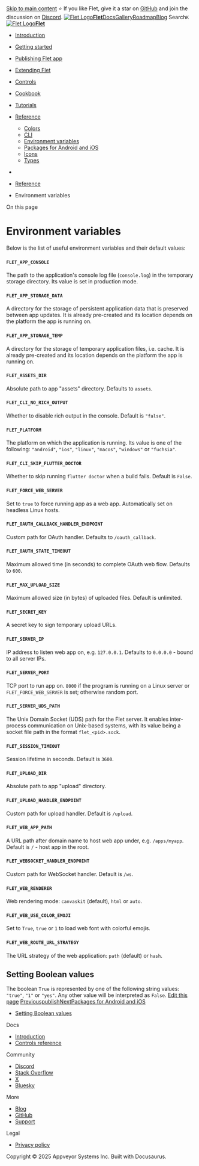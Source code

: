 [Skip to main content](https://flet.dev/docs/reference/environment-variables/#__docusaurus_skipToContent_fallback)
⭐️ If you like Flet, give it a star on [GitHub](https://github.com/flet-dev/flet) and join the discussion on [Discord](https://discord.gg/dzWXP8SHG8).
[![Flet Logo](https://flet.dev/img/logo.svg)**Flet**](https://flet.dev/)[Docs](https://flet.dev/docs/)[Gallery](https://flet.dev/gallery)[Roadmap](https://flet.dev/roadmap)[Blog](https://flet.dev/blog)
[](https://github.com/flet-dev/flet)
Search`K`
[![Flet Logo](https://flet.dev/img/logo.svg)**Flet**](https://flet.dev/)
  * [Introduction](https://flet.dev/docs/)
  * [Getting started](https://flet.dev/docs/getting-started/)
  * [Publishing Flet app](https://flet.dev/docs/publish)
  * [Extending Flet](https://flet.dev/docs/reference/environment-variables/)
  * [Controls](https://flet.dev/docs/controls)
  * [Cookbook](https://flet.dev/docs/reference/environment-variables/)
  * [Tutorials](https://flet.dev/docs/tutorials)
  * [Reference](https://flet.dev/docs/reference)
    * [Colors](https://flet.dev/docs/reference/colors)
    * [CLI](https://flet.dev/docs/reference/cli/)
    * [Environment variables](https://flet.dev/docs/reference/environment-variables)
    * [Packages for Android and iOS](https://flet.dev/docs/reference/binary-packages-android-ios)
    * [Icons](https://flet.dev/docs/reference/icons)
    * [Types](https://flet.dev/docs/types)


  * [](https://flet.dev/)
  * [Reference](https://flet.dev/docs/reference)
  * Environment variables


On this page
# Environment variables
Below is the list of useful environment variables and their default values:
#### `FLET_APP_CONSOLE`[​](https://flet.dev/docs/reference/environment-variables/#flet_app_console "Direct link to flet_app_console")
The path to the application's console log file (`console.log`) in the temporary storage directory.
Its value is set in production mode.
#### `FLET_APP_STORAGE_DATA`[​](https://flet.dev/docs/reference/environment-variables/#flet_app_storage_data "Direct link to flet_app_storage_data")
A directory for the storage of persistent application data that is preserved between app updates. It is already pre-created and its location depends on the platform the app is running on.
#### `FLET_APP_STORAGE_TEMP`[​](https://flet.dev/docs/reference/environment-variables/#flet_app_storage_temp "Direct link to flet_app_storage_temp")
A directory for the storage of temporary application files, i.e. cache. It is already pre-created and its location depends on the platform the app is running on.
#### `FLET_ASSETS_DIR`[​](https://flet.dev/docs/reference/environment-variables/#flet_assets_dir "Direct link to flet_assets_dir")
Absolute path to app "assets" directory.
Defaults to `assets`.
#### `FLET_CLI_NO_RICH_OUTPUT`[​](https://flet.dev/docs/reference/environment-variables/#flet_cli_no_rich_output "Direct link to flet_cli_no_rich_output")
Whether to disable rich output in the console.
Default is `"false"`.
#### `FLET_PLATFORM`[​](https://flet.dev/docs/reference/environment-variables/#flet_platform "Direct link to flet_platform")
The platform on which the application is running. Its value is one of the following: `"android"`, `"ios"`, `"linux"`, `"macos"`, `"windows"` or `"fuchsia"`.
#### `FLET_CLI_SKIP_FLUTTER_DOCTOR`[​](https://flet.dev/docs/reference/environment-variables/#flet_cli_skip_flutter_doctor "Direct link to flet_cli_skip_flutter_doctor")
Whether to skip running `flutter doctor` when a build fails.
Default is `False`.
#### `FLET_FORCE_WEB_SERVER`[​](https://flet.dev/docs/reference/environment-variables/#flet_force_web_server "Direct link to flet_force_web_server")
Set to `true` to force running app as a web app. Automatically set on headless Linux hosts.
#### `FLET_OAUTH_CALLBACK_HANDLER_ENDPOINT`[​](https://flet.dev/docs/reference/environment-variables/#flet_oauth_callback_handler_endpoint "Direct link to flet_oauth_callback_handler_endpoint")
Custom path for OAuth handler.
Defaults to `/oauth_callback`.
#### `FLET_OAUTH_STATE_TIMEOUT`[​](https://flet.dev/docs/reference/environment-variables/#flet_oauth_state_timeout "Direct link to flet_oauth_state_timeout")
Maximum allowed time (in seconds) to complete OAuth web flow.
Defaults to `600`.
#### `FLET_MAX_UPLOAD_SIZE`[​](https://flet.dev/docs/reference/environment-variables/#flet_max_upload_size "Direct link to flet_max_upload_size")
Maximum allowed size (in bytes) of uploaded files.
Default is unlimited.
#### `FLET_SECRET_KEY`[​](https://flet.dev/docs/reference/environment-variables/#flet_secret_key "Direct link to flet_secret_key")
A secret key to sign temporary upload URLs.
#### `FLET_SERVER_IP`[​](https://flet.dev/docs/reference/environment-variables/#flet_server_ip "Direct link to flet_server_ip")
IP address to listen web app on, e.g. `127.0.0.1`.
Defaults to `0.0.0.0` - bound to all server IPs.
#### `FLET_SERVER_PORT`[​](https://flet.dev/docs/reference/environment-variables/#flet_server_port "Direct link to flet_server_port")
TCP port to run app on. `8000` if the program is running on a Linux server or `FLET_FORCE_WEB_SERVER` is set; otherwise random port.
#### `FLET_SERVER_UDS_PATH`[​](https://flet.dev/docs/reference/environment-variables/#flet_server_uds_path "Direct link to flet_server_uds_path")
The Unix Domain Socket (UDS) path for the Flet server. It enables inter-process communication on Unix-based systems, with its value being a socket file path in the format `flet_<pid>.sock`.
#### `FLET_SESSION_TIMEOUT`[​](https://flet.dev/docs/reference/environment-variables/#flet_session_timeout "Direct link to flet_session_timeout")
Session lifetime in seconds. Default is `3600`.
#### `FLET_UPLOAD_DIR`[​](https://flet.dev/docs/reference/environment-variables/#flet_upload_dir "Direct link to flet_upload_dir")
Absolute path to app "upload" directory.
#### `FLET_UPLOAD_HANDLER_ENDPOINT`[​](https://flet.dev/docs/reference/environment-variables/#flet_upload_handler_endpoint "Direct link to flet_upload_handler_endpoint")
Custom path for upload handler. Default is `/upload`.
#### `FLET_WEB_APP_PATH`[​](https://flet.dev/docs/reference/environment-variables/#flet_web_app_path "Direct link to flet_web_app_path")
A URL path after domain name to host web app under, e.g. `/apps/myapp`. Default is `/` - host app in the root.
#### `FLET_WEBSOCKET_HANDLER_ENDPOINT`[​](https://flet.dev/docs/reference/environment-variables/#flet_websocket_handler_endpoint "Direct link to flet_websocket_handler_endpoint")
Custom path for WebSocket handler. Default is `/ws`.
#### `FLET_WEB_RENDERER`[​](https://flet.dev/docs/reference/environment-variables/#flet_web_renderer "Direct link to flet_web_renderer")
Web rendering mode: `canvaskit` (default), `html` or `auto`.
#### `FLET_WEB_USE_COLOR_EMOJI`[​](https://flet.dev/docs/reference/environment-variables/#flet_web_use_color_emoji "Direct link to flet_web_use_color_emoji")
Set to `True`, `true` or `1` to load web font with colorful emojis.
#### `FLET_WEB_ROUTE_URL_STRATEGY`[​](https://flet.dev/docs/reference/environment-variables/#flet_web_route_url_strategy "Direct link to flet_web_route_url_strategy")
The URL strategy of the web application: `path` (default) or `hash`.
## Setting Boolean values[​](https://flet.dev/docs/reference/environment-variables/#setting-boolean-values "Direct link to Setting Boolean values")
The boolean `True` is represented by one of the following string values: `"true"`, `"1"` or `"yes"`. Any other value will be interpreted as `False`.
[Edit this page](https://github.com/flet-dev/website/edit/main/docs/reference/environment-variables.md)
[Previouspublish](https://flet.dev/docs/reference/cli/publish)[NextPackages for Android and iOS](https://flet.dev/docs/reference/binary-packages-android-ios)
  * [Setting Boolean values](https://flet.dev/docs/reference/environment-variables/#setting-boolean-values)


Docs
  * [Introduction](https://flet.dev/docs)
  * [Controls reference](https://flet.dev/docs/controls)


Community
  * [Discord](https://discord.gg/dzWXP8SHG8)
  * [Stack Overflow](https://stackoverflow.com/questions/tagged/flet)
  * [X](https://x.com/fletdev)
  * [Bluesky](https://bsky.app/profile/fletdev.bsky.social)


More
  * [Blog](https://flet.dev/blog)
  * [GitHub](https://github.com/flet-dev/flet)
  * [Support](https://flet.dev/support)


Legal
  * [Privacy policy](https://flet.dev/privacy-policy)


Copyright © 2025 Appveyor Systems Inc. Built with Docusaurus.
